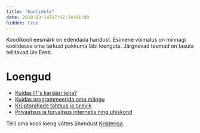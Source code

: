```yaml
---
title: "Koolidele"
date: 2018-03-14T17:52:14+01:00
hidden: true
---
```


Koodikooli eesmärk on edendada haridust. Esimene võimalus on minnagi koolidesse oma tarkust pakkuma läbi loengute. Järgnevad teemad on tasuta tellitavad üle Eesti.

# Loengud

- [Kuidas IT's karjääri teha?](/koolitunnid/it-karjaar.md)
- [Kuidas programmeerida oma mängu](/koolitunnid/programmeerida-oma-mangu)
- [Krüptorahade tähtsus ja tulevik](/koolitunnid/krypto-tahtsus-ja-tulevik)
- [Privaatsus ja turvalisus internetis ning ühiskond](/koolitunnid/privaatsus-turvalisus-ja-yhiskond)

Telli oma kooli loeng võttes ühendust [Kristeriga](https://krister.ee)
